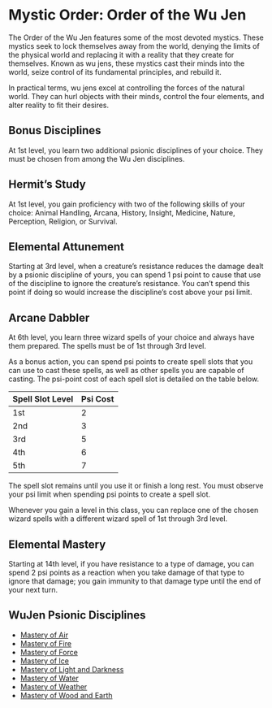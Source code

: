 # Mystic Order: Order of the Wu Jen
The Order of the Wu Jen features some of the most devoted mystics. These mystics seek to lock themselves away from the world, denying the limits of the physical world and replacing it with a reality that they create for themselves. Known as wu jens, these mystics cast their minds into the world, seize control of its fundamental principles, and rebuild it.

In practical terms, wu jens excel at controlling the forces of the natural world. They can hurl objects with their minds, control the four elements, and alter reality to fit their desires.

## Bonus Disciplines
At 1st level, you learn two additional psionic disciplines of your choice. They must be chosen from among the Wu Jen disciplines.

## Hermit’s Study
At 1st level, you gain proficiency with two of the following skills of your choice: Animal Handling, Arcana, History, Insight, Medicine, Nature, Perception, Religion, or Survival.

## Elemental Attunement
Starting at 3rd level, when a creature’s resistance reduces the damage dealt by a psionic discipline of yours, you can spend 1 psi point to cause that use of the discipline to ignore the creature’s resistance. You can’t spend this point if doing so would increase the discipline’s cost above your psi limit.

## Arcane Dabbler
At 6th level, you learn three wizard spells of your choice and always have them prepared. The spells must be of 1st through 3rd level.

As a bonus action, you can spend psi points to create spell slots that you can use to cast these spells, as well as other spells you are capable of casting. The psi-point cost of each spell slot is detailed on the table below.

Spell Slot Level|Psi Cost
----------------|--------
1st | 2
2nd | 3
3rd | 5
4th | 6
5th | 7

The spell slot remains until you use it or finish a long rest. You must observe your psi limit when spending psi points to create a spell slot.

Whenever you gain a level in this class, you can replace one of the chosen wizard spells with a different wizard spell of 1st through 3rd level.

## Elemental Mastery
Starting at 14th level, if you have resistance to a type of damage, you can spend 2 psi points as a reaction when you take damage of that type to ignore that damage; you gain immunity to that damage type until the end of your next turn.

## WuJen Psionic Disciplines
* [Mastery of Air](../../Magic/Disciplines/mastery-of-air.md)
* [Mastery of Fire](../../Magic/Disciplines/mastery-of-fire.md)
* [Mastery of Force](../../Magic/Disciplines/mastery-of-force.md)
* [Mastery of Ice](../../Magic/Disciplines/mastery-of-ice.md)
* [Mastery of Light and Darkness](../../Magic/Disciplines/mastery-of-light-and-darkness.md)
* [Mastery of Water](../../Magic/Disciplines/mastery-of-water.md)
* [Mastery of Weather](../../Magic/Disciplines/mastery-of-weather.md)
* [Mastery of Wood and Earth](../../Magic/Disciplines/mastery-of-wood-and-earth.md)
